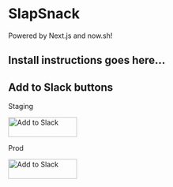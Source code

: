 # SlapSnack

Powered by Next.js and now.sh!

## Install instructions goes here...

## Add to Slack buttons

Staging

<a href="https://slack.com/oauth/authorize?scope=commands,bot,users:read,channels:read,chat:write:bot&client_id=2327798584.93954971440"><img alt="Add to Slack" height="40" width="139" src="https://platform.slack-edge.com/img/add_to_slack.png" srcset="https://platform.slack-edge.com/img/add_to_slack.png 1x, https://platform.slack-edge.com/img/add_to_slack@2x.png 2x" /></a>

Prod

<a href="https://slack.com/oauth/authorize?scope=commands,bot,users:read,channels:read,chat:write:bot&client_id=2327798584.76826552325"><img alt="Add to Slack" height="40" width="139" src="https://platform.slack-edge.com/img/add_to_slack.png" srcset="https://platform.slack-edge.com/img/add_to_slack.png 1x, https://platform.slack-edge.com/img/add_to_slack@2x.png 2x" /></a>
